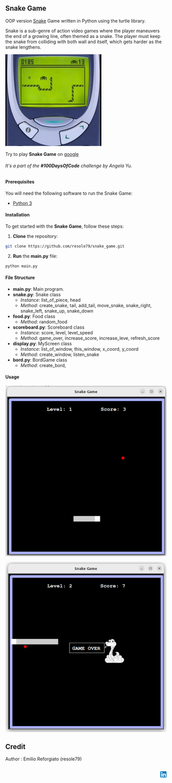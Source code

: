 ## Snake Game

OOP version [Snake](https://en.wikipedia.org/wiki/Snake_(video_game_genre)) Game written in Python using the turtle library. 
       
Snake is a sub-genre of action video games where the player maneuvers the end of a growing line, often themed as a snake. The player must keep the snake from colliding with both wall and itself, which gets harder as the snake lengthens.       

![nokia snake game](./image/nokia-snake-game.jpg)



Try to play **Snake Game** on [google](https://g.co/kgs/sMDddp)


###### It's a part of the **#100DaysOfCode** challenge by *Angela Yu*. ######    


#### Prerequisites
You will need the following software to run the Snake Game:
 - [Python 3](https://www.python.org/downloads/)

#### Installation
To get started with the **Snake Game**, follow these steps:

1. **Clone** the repository:

```sh
git clone https://github.com/resole79/snake_game.git
```

2. **Run** the **main.py** file:

```sh
python main.py
```

#### File Structure   
 - **main.py**: Main program.
 - **snake.py**: Snake class
	- *Instance*: list_of_piece, head
	- *Method*: create_snake, tail, add_tail, move_snake, snake_right, snake_left, snake_up, snake_down
 - **food.py**: Food class
	- *Method*: random_food
 - **scoreboard.py**: Scoreboard class
	- *Instance*: score, level, level_speed
	- *Method*: game_over, increase_score, increase_leve, refresh_score
 - **display.py**: MyScreen class
	- *Instance*: list_of_window, this_window, x_coord, y_coord
	- *Method*: create_window, listen_snake
 - **bord.py**: BordGame class
	- *Method*: create_bord,

#### **Usage**

![Snake Game](./image/snake_game_0.png)       

![Snake Game](./image/snake_game_1.png)


## **Credit**

Author : Emilio Reforgiato (resole79)

##
<p align="right"><a href="https://www.linkedin.com/in/emilio-reforgiato/" target=”_blank” ><img src="./image/in_logo.png" /></a></p>


